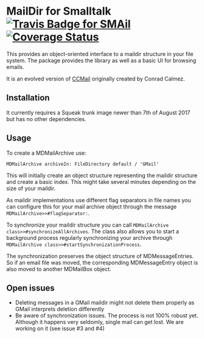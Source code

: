 # MailDir for Smalltalk [![Travis Badge for SMAil](https://travis-ci.org/codeZeilen/SMailDir.svg?branch=master)](https://travis-ci.org/codeZeilen/SMailDir) [![Coverage Status](https://coveralls.io/repos/github/codeZeilen/SMailDir/badge.svg?branch=master)](https://coveralls.io/github/codeZeilen/SMailDir?branch=master)
This provides an object-oriented interface to a maildir structure in your file system. The package provides the library as well as a basic UI for browsing emails.

It is an evolved version of [CCMail](https://github.com/calmez/CCMail) originally created by Conrad Calmez.

## Installation
It currently requires a Squeak trunk image newer than 7th of August 2017 but has no other dependencies.

## Usage
To create a MDMailArchive use:

```Smalltalk
MDMailArchive archiveIn: FileDirectory default / 'GMail'
``` 

This will initially create an object structure representing the maildir structure and create a basic index. This might take several minutes depending on the size of your maildir.

As maildir implementations use different flag separators in file names you can configure this for your mail archive object through the message `MDMailArchive>>#flagSeparator:`.

To synchronize your maildir structure you can call `MDMailArchive class>>#synchronizeAllArchives`. The class also allows you to start a background process regularly synchronizing your archive through `MDMailArchive class>>#startSynchronizationProcess`.

The synchronization preserves the object structure of MDMessageEntries. So if an email file was moved, the corresponding MDMessageEntry object is also moved to another MDMailBox object.

## Open issues
* Deleting messages in a GMail maildir might not delete them properly as GMail interprets deletion differently
* Be aware of synchronization issues. The process is not 100% robust yet. Although it happens very seldomly, single mail can get lost. We are working on it (see issue #3 and #4)
